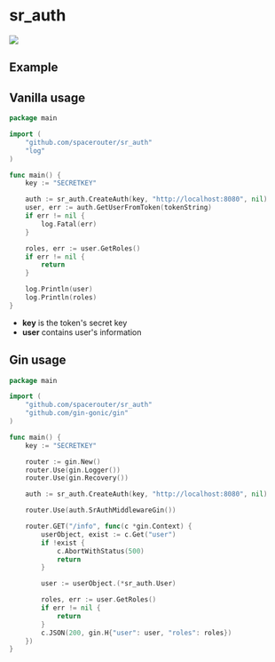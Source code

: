 # sr_auth

[![](https://goreportcard.com//badge/github.com/SpaceRouter/sr_auth)](https://goreportcard.com/report/github.com/SpaceRouter/sr_auth)

## Example

## Vanilla usage

```go
package main

import (
	"github.com/spacerouter/sr_auth"
	"log"
)

func main() {
	key := "SECRETKEY"

	auth := sr_auth.CreateAuth(key, "http://localhost:8080", nil)
	user, err := auth.GetUserFromToken(tokenString)
	if err != nil {
		log.Fatal(err)
	}

	roles, err := user.GetRoles()
	if err != nil {
		return
	}

	log.Println(user)
	log.Println(roles)
}
```

- **key** is the token's secret key
- **user** contains user's information

## Gin usage

```go
package main

import (
	"github.com/spacerouter/sr_auth"
	"github.com/gin-gonic/gin"
)

func main() {
	key := "SECRETKEY"

	router := gin.New()
	router.Use(gin.Logger())
	router.Use(gin.Recovery())

	auth := sr_auth.CreateAuth(key, "http://localhost:8080", nil)

	router.Use(auth.SrAuthMiddlewareGin())

	router.GET("/info", func(c *gin.Context) {
		userObject, exist := c.Get("user")
		if !exist {
			c.AbortWithStatus(500)
			return
		}

		user := userObject.(*sr_auth.User)

		roles, err := user.GetRoles()
		if err != nil {
			return
		}
		c.JSON(200, gin.H{"user": user, "roles": roles})
	})
}
```
